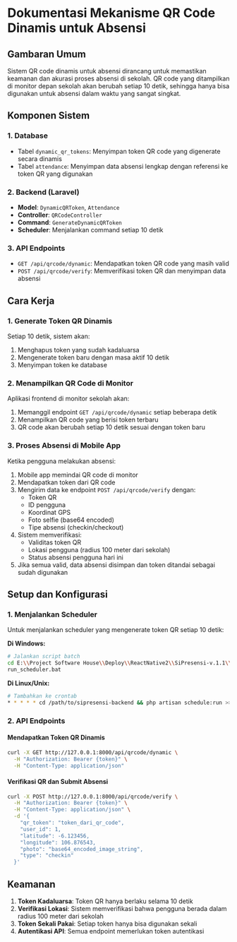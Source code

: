 # Dokumentasi Mekanisme QR Code Dinamis untuk Absensi

## Gambaran Umum

Sistem QR code dinamis untuk absensi dirancang untuk memastikan keamanan dan akurasi proses absensi di sekolah. QR code yang ditampilkan di monitor depan sekolah akan berubah setiap 10 detik, sehingga hanya bisa digunakan untuk absensi dalam waktu yang sangat singkat.

## Komponen Sistem

### 1. Database
- Tabel `dynamic_qr_tokens`: Menyimpan token QR code yang digenerate secara dinamis
- Tabel `attendance`: Menyimpan data absensi lengkap dengan referensi ke token QR yang digunakan

### 2. Backend (Laravel)
- **Model**: `DynamicQRToken`, `Attendance`
- **Controller**: `QRCodeController`
- **Command**: `GenerateDynamicQRToken`
- **Scheduler**: Menjalankan command setiap 10 detik

### 3. API Endpoints
- `GET /api/qrcode/dynamic`: Mendapatkan token QR code yang masih valid
- `POST /api/qrcode/verify`: Memverifikasi token QR dan menyimpan data absensi

## Cara Kerja

### 1. Generate Token QR Dinamis
Setiap 10 detik, sistem akan:
1. Menghapus token yang sudah kadaluarsa
2. Mengenerate token baru dengan masa aktif 10 detik
3. Menyimpan token ke database

### 2. Menampilkan QR Code di Monitor
Aplikasi frontend di monitor sekolah akan:
1. Memanggil endpoint `GET /api/qrcode/dynamic` setiap beberapa detik
2. Menampilkan QR code yang berisi token terbaru
3. QR code akan berubah setiap 10 detik sesuai dengan token baru

### 3. Proses Absensi di Mobile App
Ketika pengguna melakukan absensi:
1. Mobile app memindai QR code di monitor
2. Mendapatkan token dari QR code
3. Mengirim data ke endpoint `POST /api/qrcode/verify` dengan:
   - Token QR
   - ID pengguna
   - Koordinat GPS
   - Foto selfie (base64 encoded)
   - Tipe absensi (checkin/checkout)
4. Sistem memverifikasi:
   - Validitas token QR
   - Lokasi pengguna (radius 100 meter dari sekolah)
   - Status absensi pengguna hari ini
5. Jika semua valid, data absensi disimpan dan token ditandai sebagai sudah digunakan

## Setup dan Konfigurasi

### 1. Menjalankan Scheduler
Untuk menjalankan scheduler yang mengenerate token QR setiap 10 detik:

**Di Windows:**
```bash
# Jalankan script batch
cd E:\\Project Software House\\Deploy\\ReactNative2\\SiPresensi-v.1.1\\sipresensi-backend
run_scheduler.bat
```

**Di Linux/Unix:**
```bash
# Tambahkan ke crontab
* * * * * cd /path/to/sipresensi-backend && php artisan schedule:run >> /dev/null 2>&1
```

### 2. API Endpoints

#### Mendapatkan Token QR Dinamis
```bash
curl -X GET http://127.0.0.1:8000/api/qrcode/dynamic \
  -H "Authorization: Bearer {token}" \
  -H "Content-Type: application/json"
```

#### Verifikasi QR dan Submit Absensi
```bash
curl -X POST http://127.0.0.1:8000/api/qrcode/verify \
  -H "Authorization: Bearer {token}" \
  -H "Content-Type: application/json" \
  -d '{
    "qr_token": "token_dari_qr_code",
    "user_id": 1,
    "latitude": -6.123456,
    "longitude": 106.876543,
    "photo": "base64_encoded_image_string",
    "type": "checkin"
  }'
```

## Keamanan

1. **Token Kadaluarsa**: Token QR hanya berlaku selama 10 detik
2. **Verifikasi Lokasi**: Sistem memverifikasi bahwa pengguna berada dalam radius 100 meter dari sekolah
3. **Token Sekali Pakai**: Setiap token hanya bisa digunakan sekali
4. **Autentikasi API**: Semua endpoint memerlukan token autentikasi